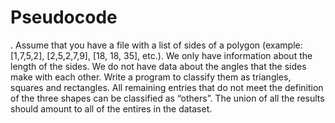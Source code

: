 # Pseudocode
. Assume that you have a file with a list of sides of a polygon (example: [1,7,5,2], [2,5,2,7,9], [18, 18, 35], etc.). We only have information about the length of the sides. We do not have data about the angles that the sides make with each other. Write a program to classify them as triangles, squares and rectangles. All remaining entries that do not meet the definition of the three shapes can be classified as “others”. The union of all the results should amount to all of the entires in the dataset.

